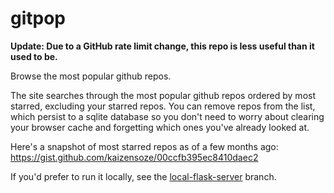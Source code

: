 # gitpop

**Update: Due to a GitHub rate limit change, this repo is less useful than it used to be.**

Browse the most popular github repos.

The site searches through the most popular github repos ordered by most starred, excluding your starred repos. You can remove repos from the list, which persist to a sqlite database so you don't need to worry about clearing your browser cache and forgetting which ones you've already looked at.

Here's a snapshot of most starred repos as of a few months ago: https://gist.github.com/kaizensoze/00ccfb395ec8410daec2

If you'd prefer to run it locally, see the [local-flask-server](https://github.com/kaizensoze/gitpop/tree/local-flask-server) branch.
